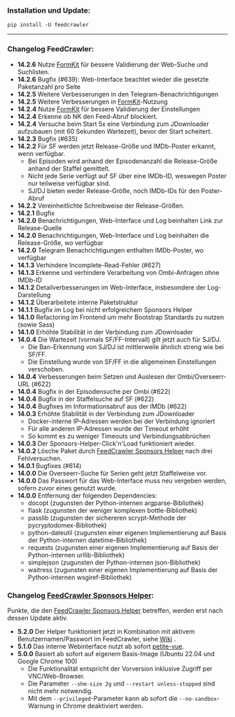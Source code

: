 ### Installation und Update:

`pip install -U feedcrawler`

---

### Changelog FeedCrawler:

- **14.2.6** Nutze [FormKit](https://formkit.com/) für bessere Validierung der Web-Suche und Suchlisten.
- **14.2.6** Bugfix (#639): Web-Interface beachtet wieder die gesetzte Paketanzahl pro Seite
- **14.2.5** Weitere Verbesserungen in den Telegram-Benachrichtigungen
- **14.2.5** Weitere Verbesserungen in [FormKit](https://formkit.com/)-Nutzung
- **14.2.4** Nutze [FormKit](https://formkit.com/) für bessere Validierung der Einstellungen
- **14.2.4** Erkenne ob NK den Feed-Abruf blockiert.
- **14.2.4** Versuche beim Start 5x eine Verbindung zum JDownloader aufzubauen (mit 60 Sekunden Wartezeit),
  bevor der Start scheitert.
- **14.2.3** Bugfix (#635)
- **14.2.2** Für SF werden jetzt Release-Größe und IMDb-Poster erkannt, wenn verfügbar.
  - Bei Episoden wird anhand der Episodenanzahl die Release-Größe anhand der Staffel gemittelt.
  - Nicht jede Serie verfügt auf SF über eine IMDb-ID, weswegen Poster nur teilweise verfügbar sind.
  - SJ/DJ bieten weder Release-Größe, noch IMDb-IDs für den Poster-Abruf
- **14.2.2** Vereinheitlichte Schreibweise der Release-Größen.
- **14.2.1** Bugfix
- **14.2.0** Benachrichtigungen, Web-Interface und Log beinhalten Link zur Release-Quelle
- **14.2.0** Benachrichtigungen, Web-Interface und Log beinhalten die Release-Größe, wo verfügbar
- **14.2.0** Telegram Benachrichtigungen enthalten IMDb-Poster, wo verfügbar
- **14.1.3** Verhindere Incomplete-Read-Fehler (#627)
- **14.1.3** Erkenne und verhindere Verarbeitung von Ombi-Anfragen ohne IMDb-ID
- **14.1.2** Detailverbesserungen im Web-Interface, insbesondere der Log-Darstellung
- **14.1.2** Überarbeitete interne Paketstruktur
- **14.1.1** Bugfix im Log bei nicht erfolgreichem Sponsors Helper
- **14.1.0** Refactoring im Frontend um mehr Bootstrap Standards zu nutzen (sowie Sass)
- **14.1.0** Erhöhte Stabilität in der Verbindung zum JDownloader
- **14.0.4** Die Wartezeit (vormals SF/FF-Intervall) gilt jetzt auch für SJ/DJ.
    - Die Ban-Erkennung von SJ/DJ ist mittlerweile ähnlich streng wie bei SF/FF.
    - Die Einstellung wurde von SF/FF in die allgemeinen Einstellungen verschoben.
- **14.0.4** Verbesserungen beim Setzen und Auslesen der Ombi/Overseerr-URL (#622)
- **14.0.4** Bugfix in der Episodensuche per Ombi (#622)
- **14.0.4** Bugfix in der Staffelsuche auf SF (#622)
- **14.0.4** Bugfixes im Informationsabruf aus der IMDb (#622)
- **14.0.3** Erhöhte Stabilität in der Verbindung zum JDownloader
    - Docker-interne IP-Adressen werden bei der Verbindung ignoriert
    - Für alle anderen IP-Adressen wurde der Timeout erhöht
    - So kommt es zu weniger Timeouts und Verbindungsabbrüchen
- **14.0.3** Der Sponsors-Helper-Click'n'Load funktioniert wieder.
- **14.0.2** Lösche Paket
  durch [FeedCrawler Sponsors Helper](https://github.com/rix1337/FeedCrawler/wiki/5.-FeedCrawler-Sponsors-Helper) nach
  drei Fehlversuchen.
- **14.0.1** Bugfixes (#614)
- **14.0.0** Die Overseerr-Suche für Serien geht jetzt Staffelweise vor.
- **14.0.0** Das Passwort für das Web-Interface muss neu vergeben werden, sofern zuvor eines genutzt wurde.
- **14.0.0** Entfernung der folgenden Dependencies:
    - docopt (zugunsten der Python-internen argparse-Bibliothek)
    - flask (zugunsten der weniger komplexen bottle-Bibliothek)
    - passlib (zugunsten der sichereren scrypt-Methode der pycryptodomex-Bibliothek)
    - python-dateutil (zugunsten einer eigenen Implementierung auf Basis der Python-internen datetime-Bibliothek)
    - requests (zugunsten einer eigenen Implementierung auf Basis der Python-internen urllib-Bibliothek)
    - simplejson (zugunsten der Python-internen json-Bibliothek)
    - waitress (zugunsten einer eigenen Implementierung auf Basis der Python-internen wsgiref-Bibliothek)

### Changelog [FeedCrawler Sponsors Helper](https://github.com/rix1337/FeedCrawler/wiki/5.-FeedCrawler-Sponsors-Helper):

Punkte, die den [FeedCrawler Sponsors Helper](https://github.com/rix1337/RSScrawler/wiki/5.-FeedCrawler-Sponsors-Helper)
betreffen, werden erst nach dessen Update aktiv.

- **5.2.0** Der Helper funktioniert jetzt in Kombination mit aktivem Benutzernamen/Passwort im FeedCrawler,
  siehe [Wiki](https://github.com/rix1337/FeedCrawler/wiki/5.-FeedCrawler-Sponsors-Helper#passwortgesch%C3%BCtzter-feedcrawler)
  .
- **5.1.0** Das interne Webinterface nutzt ab sofort [petite-vue](https://github.com/vuejs/petite-vue).
- **5.0.0** Basiert ab sofort auf eigenem Basis-Image (Ubuntu 22.04 und Google Chrome 100)
    - Die Funktionalität entspricht der Vorversion inklusive Zugriff per VNC/Web-Browser.
    - Die Parameter `--shm-size 2g` und `--restart unless-stopped` sind nicht mehr notwendig.
    - Mit dem `--privileged`-Parameter kann ab sofort die `--no-sandbox`-Warnung in Chrome deaktiviert werden.
